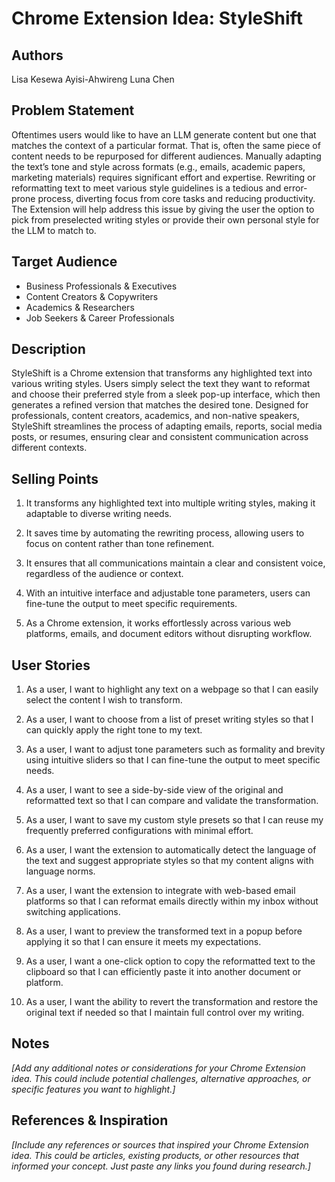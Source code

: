 # Chrome Extension Idea: StyleShift

## Authors
Lisa Kesewa Ayisi-Ahwireng
Luna Chen

## Problem Statement
Oftentimes users would like to have an LLM generate content but one that matches the context of a particular format. That is, often the same piece of content needs to be repurposed for different audiences. Manually adapting the text’s tone and style across formats (e.g., emails, academic papers, marketing materials) requires significant effort and expertise. Rewriting or reformatting text to meet various style guidelines is a tedious and error-prone process, diverting focus from core tasks and reducing productivity. The Extension will help address this issue by giving the user the option to pick from preselected writing styles or provide their own personal style for the LLM to match to. 

## Target Audience

- Business Professionals & Executives
- Content Creators & Copywriters
- Academics & Researchers
- Job Seekers & Career Professionals

## Description

StyleShift is a Chrome extension that transforms any highlighted text into various writing styles. Users simply select the text they want to reformat and choose their preferred style from a sleek pop-up interface, which then generates a refined version that matches the desired tone. Designed for professionals, content creators, academics, and non-native speakers, StyleShift streamlines the process of adapting emails, reports, social media posts, or resumes, ensuring clear and consistent communication across different contexts.

## Selling Points

1. It transforms any highlighted text into multiple writing styles, making it adaptable to diverse writing needs.

2. It saves time by automating the rewriting process, allowing users to focus on content rather than tone refinement.

3. It ensures that all communications maintain a clear and consistent voice, regardless of the audience or context.

4. With an intuitive interface and adjustable tone parameters, users can fine-tune the output to meet specific requirements.

5. As a Chrome extension, it works effortlessly across various web platforms, emails, and document editors without disrupting workflow.

## User Stories

1. As a user, I want to highlight any text on a webpage so that I can easily select the content I wish to transform.

2. As a user, I want to choose from a list of preset writing styles so that I can quickly apply the right tone to my text.

3. As a user, I want to adjust tone parameters such as formality and brevity using intuitive sliders so that I can fine-tune the output to meet specific needs.

4. As a user, I want to see a side-by-side view of the original and reformatted text so that I can compare and validate the transformation.

5. As a user, I want to save my custom style presets so that I can reuse my frequently preferred configurations with minimal effort.

6. As a user, I want the extension to automatically detect the language of the text and suggest appropriate styles so that my content aligns with language norms.

7. As a user, I want the extension to integrate with web-based email platforms so that I can reformat emails directly within my inbox without switching applications.

8. As a user, I want to preview the transformed text in a popup before applying it so that I can ensure it meets my expectations.

9. As a user, I want a one-click option to copy the reformatted text to the clipboard so that I can efficiently paste it into another document or platform.

10. As a user, I want the ability to revert the transformation and restore the original text if needed so that I maintain full control over my writing.

## Notes

_[Add any additional notes or considerations for your Chrome Extension idea. This could include potential challenges, alternative approaches, or specific features you want to highlight.]_

## References & Inspiration

_[Include any references or sources that inspired your Chrome Extension idea. This could be articles, existing products, or other resources that informed your concept. Just paste any links you found during research.]_

